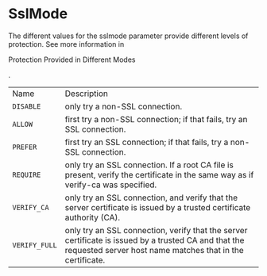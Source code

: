 # SslMode

The different values for the sslmode parameter provide different levels
of protection. See more information in

Protection Provided in Different Modes

.

|               |                                                                                                                                                                   |
| ------------- | ----------------------------------------------------------------------------------------------------------------------------------------------------------------- |
| Name          | Description                                                                                                                                                       |
| `DISABLE`     | only try a non-SSL connection.                                                                                                                                    |
| `ALLOW`       | first try a non-SSL connection; if that fails, try an SSL connection.                                                                                             |
| `PREFER`      | first try an SSL connection; if that fails, try a non-SSL connection.                                                                                             |
| `REQUIRE`     | only try an SSL connection. If a root CA file is present, verify the certificate in the same way as if verify-ca was specified.                                   |
| `VERIFY_CA`   | only try an SSL connection, and verify that the server certificate is issued by a trusted certificate authority (CA).                                             |
| `VERIFY_FULL` | only try an SSL connection, verify that the server certificate is issued by a trusted CA and that the requested server host name matches that in the certificate. |

